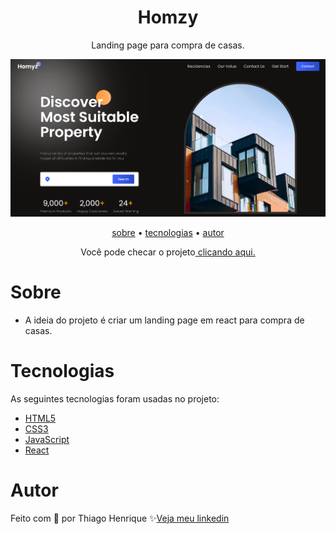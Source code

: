 <h1 align="center"> Homzy </h1>

<p align="center"> Landing page para compra de casas. </p>

![Capa do projeto](./src/assets/homzy.png)

<p align="center">
    <a href="#sobre">sobre</a> •
    <a href="#tecnologias">tecnologias</a> •
    <a href="#autor">autor</a> 
</p>

<!-- <h4 align="center">🚧  This project is under construction . . .  🚧 </h4> -->

<p align="center">Você pode checar o projeto<a href="https://homzy.vercel.app/"> clicando aqui.</a></p>

# Sobre

- A ideia do projeto é criar um landing page em react para compra de casas.
 
# Tecnologias

As seguintes tecnologias foram usadas no projeto:

- <a href="https://developer.mozilla.org/pt-BR/docs/Web/HTML">HTML5</a>
- <a href="https://developer.mozilla.org/pt-BR/docs/Web/CSS">CSS3</a>
- <a href="https://developer.mozilla.org/pt-BR/docs/Web/JavaScript">JavaScript</a>
- <a href="https://react.dev/learn">React</a>

# Autor

Feito com 💜 por Thiago Henrique ✨<a href="https://www.linkedin.com/in/thiago-fid%C3%AAncio-a24578224/">Veja meu linkedin</a>
